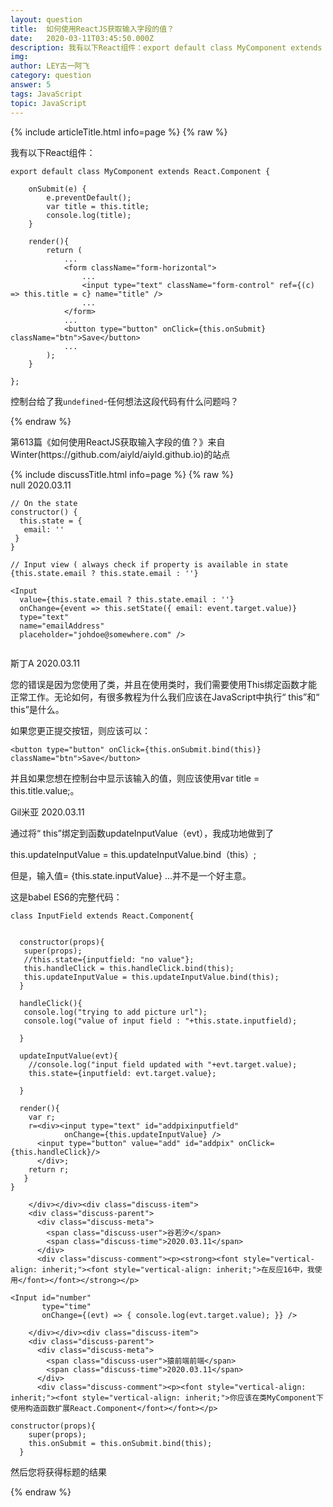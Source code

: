```yaml
---
layout: question
title:  如何使用ReactJS获取输入字段的值？
date:   2020-03-11T03:45:50.000Z
description: 我有以下React组件：export default class MyComponent extends React.Component {   ...
img: 
author: LEY古一阿飞
category: question
answer: 5
tags: JavaScript
topic: JavaScript
---
```

<div class="article-root">
  <div class="article">
    {% include articleTitle.html info=page %}
    {% raw %}
    <div class="article-content"><p><font style="vertical-align: inherit;"><font style="vertical-align: inherit;">我有以下React组件：</font></font></p>

<pre><code>export default class MyComponent extends React.Component {<font></font>
<font></font>
    onSubmit(e) {<font></font>
        e.preventDefault();<font></font>
        var title = this.title;<font></font>
        console.log(title);<font></font>
    }<font></font>
<font></font>
    render(){<font></font>
        return (<font></font>
            ...<font></font>
            &lt;form className="form-horizontal"&gt;<font></font>
                ...<font></font>
                &lt;input type="text" className="form-control" ref={(c) =&gt; this.title = c} name="title" /&gt;<font></font>
                ...<font></font>
            &lt;/form&gt;<font></font>
            ...<font></font>
            &lt;button type="button" onClick={this.onSubmit} className="btn"&gt;Save&lt;/button&gt;<font></font>
            ...<font></font>
        );<font></font>
    }<font></font>
<font></font>
};<font></font>
</code></pre>

<p><font style="vertical-align: inherit;"><font style="vertical-align: inherit;">控制台给了我</font></font><code>undefined</code><font style="vertical-align: inherit;"><font style="vertical-align: inherit;">-任何想法这段代码有什么问题吗？</font></font></p></div>
    {% endraw %}
  </div>
  <p class="winter_mark">第613篇《如何使用ReactJS获取输入字段的值？》来自Winter(https://github.com/aiyld/aiyld.github.io)的站点</p>
  <div class="discuss-wrapper">
    {% include discussTitle.html info=page %}
    {% raw %}
    <div class="discuss-item">
        <div class="discuss-parent">
          <div class="discuss-meta">
            <span class="discuss-user">null</span>
            <span class="discuss-time">2020.03.11</span>
          </div>
          <div class="discuss-comment"><pre><code>// On the state<font></font>
constructor() {<font></font>
  this.state = {<font></font>
   email: ''<font></font>
 }<font></font>
}<font></font>
<font></font>
// Input view ( always check if property is available in state {this.state.email ? this.state.email : ''}<font></font>
<font></font>
&lt;Input <font></font>
  value={this.state.email ? this.state.email : ''} <font></font>
  onChange={event =&gt; this.setState({ email: event.target.value)}<font></font>
  type="text" <font></font>
  name="emailAddress" <font></font>
  placeholder="johdoe@somewhere.com" /&gt;<font></font>
<font></font>
</code></pre></div>
        </div></div><div class="discuss-item">
        <div class="discuss-parent">
          <div class="discuss-meta">
            <span class="discuss-user">斯丁A</span>
            <span class="discuss-time">2020.03.11</span>
          </div>
          <div class="discuss-comment"><p><font style="vertical-align: inherit;"><font style="vertical-align: inherit;">您的错误是因为您使用了类，并且在使用类时，我们需要使用This绑定函数才能正常工作。</font><font style="vertical-align: inherit;">无论如何，有很多教程为什么我们应该在JavaScript中执行“ this”和“ this”是什么。</font></font></p>

<p><font style="vertical-align: inherit;"><font style="vertical-align: inherit;">如果您更正提交按钮，则应该可以：</font></font></p>

<pre><code>&lt;button type="button" onClick={this.onSubmit.bind(this)} className="btn"&gt;Save&lt;/button&gt;
</code></pre>

<p><font style="vertical-align: inherit;"><font style="vertical-align: inherit;">并且如果您想在控制台中显示该输入的值，则应该使用var title = this.title.value;。</font></font></p></div>
        </div></div><div class="discuss-item">
        <div class="discuss-parent">
          <div class="discuss-meta">
            <span class="discuss-user">Gil米亚</span>
            <span class="discuss-time">2020.03.11</span>
          </div>
          <div class="discuss-comment"><p><font style="vertical-align: inherit;"><font style="vertical-align: inherit;">通过将“ this”绑定到函数updateInputValue（evt），我成功地做到了 </font></font></p>

<p><font style="vertical-align: inherit;"><font style="vertical-align: inherit;">this.updateInputValue = this.updateInputValue.bind（this）;</font></font></p>

<p><font style="vertical-align: inherit;"><font style="vertical-align: inherit;">但是，输入值= {this.state.inputValue} ...并不是一个好主意。 </font></font></p>

<p><font style="vertical-align: inherit;"><font style="vertical-align: inherit;">这是babel ES6的完整代码： </font></font></p>

<pre><code>class InputField extends React.Component{<font></font>
<font></font>
<font></font>
  constructor(props){<font></font>
   super(props);<font></font>
   //this.state={inputfield: "no value"};   <font></font>
   this.handleClick = this.handleClick.bind(this);<font></font>
   this.updateInputValue = this.updateInputValue.bind(this);<font></font>
  }<font></font>
<font></font>
  handleClick(){<font></font>
   console.log("trying to add picture url");<font></font>
   console.log("value of input field : "+this.state.inputfield);<font></font>
<font></font>
  }<font></font>
<font></font>
  updateInputValue(evt){<font></font>
    //console.log("input field updated with "+evt.target.value);<font></font>
    this.state={inputfield: evt.target.value};   <font></font>
<font></font>
  }<font></font>
<font></font>
  render(){<font></font>
    var r; <font></font>
    r=&lt;div&gt;&lt;input type="text" id="addpixinputfield" <font></font>
            onChange={this.updateInputValue} /&gt;<font></font>
      &lt;input type="button" value="add" id="addpix" onClick={this.handleClick}/&gt;<font></font>
      &lt;/div&gt;;    <font></font>
    return r;<font></font>
   }<font></font>
}<font></font>
</code></pre></div>
        </div></div><div class="discuss-item">
        <div class="discuss-parent">
          <div class="discuss-meta">
            <span class="discuss-user">谷若汐</span>
            <span class="discuss-time">2020.03.11</span>
          </div>
          <div class="discuss-comment"><p><strong><font style="vertical-align: inherit;"><font style="vertical-align: inherit;">在反应16中，我使用</font></font></strong></p>

<pre><code>&lt;Input id="number" <font></font>
       type="time" <font></font>
       onChange={(evt) =&gt; { console.log(evt.target.value); }} /&gt;<font></font>
</code></pre></div>
        </div></div><div class="discuss-item">
        <div class="discuss-parent">
          <div class="discuss-meta">
            <span class="discuss-user">猿前端前端</span>
            <span class="discuss-time">2020.03.11</span>
          </div>
          <div class="discuss-comment"><p><font style="vertical-align: inherit;"><font style="vertical-align: inherit;">你应该在类MyComponent下使用构造函数扩展React.Component</font></font></p>

<pre><code>constructor(props){<font></font>
    super(props);<font></font>
    this.onSubmit = this.onSubmit.bind(this);<font></font>
  }<font></font>
</code></pre>

<p><font style="vertical-align: inherit;"><font style="vertical-align: inherit;">然后您将获得标题的结果</font></font></p></div>
        </div></div>
    {% endraw %}
  </div>
<div>
